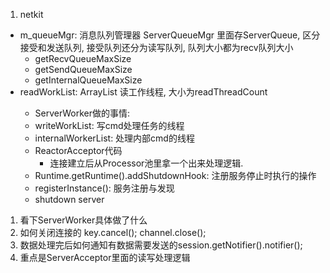 1. netkit
  - m_queueMgr: 消息队列管理器 ServerQueueMgr 里面存ServerQueue, 区分接受和发送队列, 接受队列还分为读写队列, 队列大小都为recv队列大小
    - getRecvQueueMaxSize
    - getSendQueueMaxSize
    - getInternalQueueMaxSize
  - readWorkList: ArrayList<ServerWorker> 读工作线程, 大小为readThreadCount
    - ServerWorker做的事情:
    - writeWorkList: 写cmd处理任务的线程
    - internalWorkerList: 处理内部cmd的线程
    - ReactorAcceptor代码
      - 连接建立后从Processor池里拿一个出来处理逻辑.
    - Runtime.getRuntime().addShutdownHook: 注册服务停止时执行的操作
    - registerInstance(): 服务注册与发现
    - shutdown server
    
    
    


1. 看下ServerWorker具体做了什么
2. 如何关闭连接的
   key.cancel();
   channel.close();
3. 数据处理完后如何通知有数据需要发送的session.getNotifier().notifier();
4. 重点是ServerAcceptor里面的读写处理逻辑